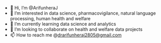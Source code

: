 - 👋 Hi, I’m @ArifunheraJ
- 👀 I’m interested in data science, pharmacovigilance, natural language processing, human health and welfare
- 🌱 I’m currently learning data science and analytics
- 💞️ I’m looking to collaborate on health and welfare data projects
- 📫 How to reach me @drarifunheraj2805@gmail.com

<!---
ArifunheraJ/ArifunheraJ is a ✨ special ✨ repository because its `README.md` (this file) appears on your GitHub profile.
You can click the Preview link to take a look at your changes.
--->
